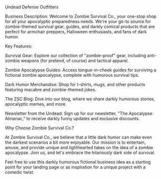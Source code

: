 Undead Defense Outfitters

Business Description: Welcome to Zombie Survival Co., your one-stop shop for all your apocalyptic preparedness needs. We're your go-to source for zombie-themed survival gear, guides, and darkly comical products that are perfect for armchair preppers, Halloween enthusiasts, and fans of dark humor.

Key Features:

Survival Gear: Explore our collection of "zombie-proof" gear, including anti-zombie weapons (for pretend, of course) and tactical apparel.

Zombie Apocalypse Guides: Access tongue-in-cheek guides for surviving a fictional zombie apocalypse, complete with humorous survival tips.

Dark Humor Merchandise: Shop for t-shirts, mugs, and other products featuring macabre and zombie-themed jokes.

The ZSC Blog: Dive into our blog, where we share darkly humorous stories, apocalyptic memes, and more.

Newsletter from the Undead: Sign up for our newsletter, "The Apocalypse Almanac," to receive darkly funny updates and exclusive discounts.

Why Choose Zombie Survival Co.?

At Zombie Survival Co., we believe that a little dark humor can make even the darkest scenarios a bit more enjoyable. Our mission is to entertain, amuse, and provide unique and lighthearted takes on the idea of a zombie apocalypse. Join us, and let's embrace the hilariously dark side of survival.

Feel free to use this darkly humorous fictional business idea as a starting point for your landing page or as inspiration for a unique project with a comedic twist.